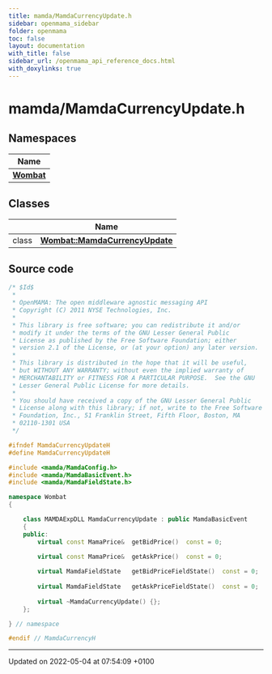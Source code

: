 ```yaml
---
title: mamda/MamdaCurrencyUpdate.h
sidebar: openmama_sidebar
folder: openmama
toc: false
layout: documentation
with_title: false
sidebar_url: /openmama_api_reference_docs.html
with_doxylinks: true
---
```


# mamda/MamdaCurrencyUpdate.h



## Namespaces

| Name           |
| -------------- |
| **[Wombat](namespaceWombat.html)**  |

## Classes

|                | Name           |
| -------------- | -------------- |
| class | **[Wombat::MamdaCurrencyUpdate](classWombat_1_1MamdaCurrencyUpdate.html)**  |




## Source code

```cpp
/* $Id$
 *
 * OpenMAMA: The open middleware agnostic messaging API
 * Copyright (C) 2011 NYSE Technologies, Inc.
 *
 * This library is free software; you can redistribute it and/or
 * modify it under the terms of the GNU Lesser General Public
 * License as published by the Free Software Foundation; either
 * version 2.1 of the License, or (at your option) any later version.
 *
 * This library is distributed in the hope that it will be useful,
 * but WITHOUT ANY WARRANTY; without even the implied warranty of
 * MERCHANTABILITY or FITNESS FOR A PARTICULAR PURPOSE.  See the GNU
 * Lesser General Public License for more details.
 *
 * You should have received a copy of the GNU Lesser General Public
 * License along with this library; if not, write to the Free Software
 * Foundation, Inc., 51 Franklin Street, Fifth Floor, Boston, MA
 * 02110-1301 USA
 */

#ifndef MamdaCurrencyUpdateH
#define MamdaCurrencyUpdateH

#include <mamda/MamdaConfig.h>
#include <mamda/MamdaBasicEvent.h>
#include <mamda/MamdaFieldState.h>

namespace Wombat
{

    class MAMDAExpDLL MamdaCurrencyUpdate : public MamdaBasicEvent
    {
    public:
        virtual const MamaPrice&  getBidPrice()  const = 0;
      
        virtual const MamaPrice&  getAskPrice()  const = 0;

        virtual MamdaFieldState   getBidPriceFieldState()  const = 0;
      
        virtual MamdaFieldState   getAskPriceFieldState()  const = 0;
      
        virtual ~MamdaCurrencyUpdate() {};
    };

} // namespace

#endif // MamdaCurrencyH
```


-------------------------------

Updated on 2022-05-04 at 07:54:09 +0100
